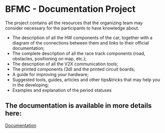 # BFMC - Documentation Project

The project contains all the resources that the organizing team may consider necessary for the participants to have knowledge about. 
- The description of all the HW components of the car, together with a diagram of the connections between them and links to their official documentation;
- The complete description of all the race track components (road, obstacles, positioning on map, etc.);
- The description of all the V2X communication tools;
- The printed components (3d) and the printed circuit boards;
- A guide for improving your hardware;
- Suggested tools, guides, articles and other tips&tricks that may help you in the developing;
- Examples and explanation of the period statuses

## The documentation is available in more details here:
[Documentation](https://boschfuturemobility.com/documentation/)
